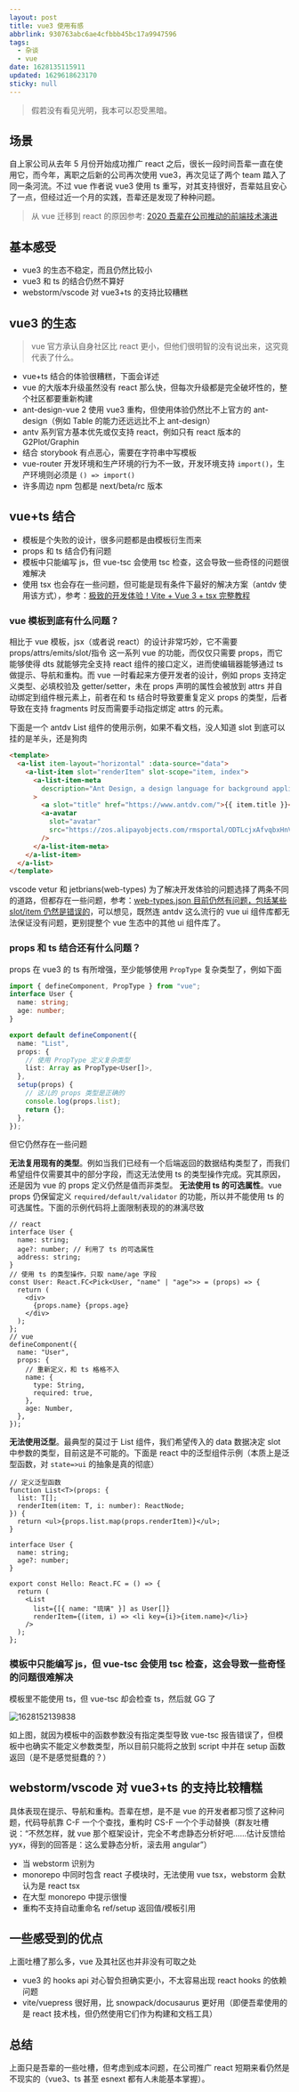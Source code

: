 ```yaml
---
layout: post
title: vue3 使用有感
abbrlink: 930763abc6ae4cfbbb45bc17a9947596
tags:
  - 杂谈
  - vue
date: 1628135115911
updated: 1629618623170
sticky: null
---
```


> 假若没有看见光明，我本可以忍受黑暗。

## 场景

自上家公司从去年 5 月份开始成功推广 react 之后，很长一段时间吾辈一直在使用它，而今年，离职之后新的公司再次使用 vue3，再次见证了两个 team 踏入了同一条河流。不过 vue 作者说 vue3 使用 ts 重写，对其支持很好，吾辈姑且安心了一点，但经过近一个月的实践，吾辈还是发现了种种问题。

> 从 vue 迁移到 react 的原因参考: [2020 吾辈在公司推动的前端技术演进](/p/5ea2552c67d34130b68cc11143d6191c)

## 基本感受

- vue3 的生态不稳定，而且仍然比较小
- vue3 和 ts 的结合仍然不算好
- webstorm/vscode 对 vue3+ts 的支持比较糟糕

## vue3 的生态

> vue 官方承认自身社区比 react 更小，但他们很明智的没有说出来，这究竟代表了什么。

- vue+ts 结合的体验很糟糕，下面会详述
- vue 的大版本升级虽然没有 react 那么快，但每次升级都是完全破坏性的，整个社区都要重新构建
- ant-design-vue 2 使用 vue3 重构，但使用体验仍然比不上官方的 ant-design（例如 Table 的能力还远远比不上 ant-design）
- antv 系列官方基本优先或仅支持 react，例如只有 react 版本的 G2Plot/Graphin
- 结合 storybook 有点恶心，需要在字符串中写模板
- vue-router 开发环境和生产环境的行为不一致，开发环境支持 `import()`，生产环境则必须是 `() => import()`
- 许多周边 npm 包都是 next/beta/rc 版本

## vue+ts 结合

- 模板是个失败的设计，很多问题都是由模板衍生而来
- props 和 ts 结合仍有问题
- 模板中只能编写 js，但 vue-tsc 会使用 tsc 检查，这会导致一些奇怪的问题很难解决
- 使用 tsx 也会存在一些问题，但可能是现有条件下最好的解决方案（antdv 使用该方式），参考：[极致的开发体验！Vite + Vue 3 + tsx 完整教程](https://juejin.cn/post/6972094589251354632)

### vue 模板到底有什么问题？

相比于 vue 模板，jsx（或者说 react）的设计非常巧妙，它不需要 props/attrs/emits/slot/指令 这一系列 vue 的功能，而仅仅只需要 props，而它能够使得 dts 就能够完全支持 react 组件的接口定义，进而使编辑器能够通过 ts 做提示、导航和重构。而 vue 一时看起来方便开发者的设计，例如 props 支持定义类型、必填校验及 getter/setter，未在 props 声明的属性会被放到 attrs 并自动绑定到组件根元素上，前者在和 ts 结合时导致要重复定义 props 的类型，后者导致在支持 fragments 时反而需要手动指定绑定 attrs 的元素。

下面是一个 antdv List 组件的使用示例，如果不看文档，没人知道 slot 到底可以挂的是羊头，还是狗肉

```html
<template>
  <a-list item-layout="horizontal" :data-source="data">
    <a-list-item slot="renderItem" slot-scope="item, index">
      <a-list-item-meta
        description="Ant Design, a design language for background applications, is refined by Ant UED Team"
      >
        <a slot="title" href="https://www.antdv.com/">{{ item.title }}</a>
        <a-avatar
          slot="avatar"
          src="https://zos.alipayobjects.com/rmsportal/ODTLcjxAfvqbxHnVXCYX.png"
        />
      </a-list-item-meta>
    </a-list-item>
  </a-list>
</template>
```

vscode vetur 和 jetbrians(web-types) 为了解决开发体验的问题选择了两条不同的道路，但都存在一些问题，参考：[web-types.json 目前仍然有问题，包括某些 slot/item 仍然是错误的](https://github.com/vueComponent/ant-design-vue/issues/4467)，可以想见，既然连 antdv 这么流行的 vue ui 组件库都无法保证没有问题，更别提整个 vue 生态中的其他 ui 组件库了。

### props 和 ts 结合还有什么问题？

props 在 vue3 的 ts 有所增强，至少能够使用 `PropType` 复杂类型了，例如下面

```ts
import { defineComponent, PropType } from "vue";
interface User {
  name: string;
  age: number;
}

export default defineComponent({
  name: "List",
  props: {
    // 使用 PropType 定义复杂类型
    list: Array as PropType<User[]>,
  },
  setup(props) {
    // 这儿的 props 类型是正确的
    console.log(props.list);
    return {};
  },
});
```

但它仍然存在一些问题

**无法复用现有的类型**。例如当我们已经有一个后端返回的数据结构类型了，而我们希望组件仅需要其中的部分字段，而这无法使用 ts 的类型操作完成。究其原因，还是因为 vue 的 props 定义仍然是值而非类型。
**无法使用 ts 的可选属性**。vue props 仍保留定义 `required/default/validator` 的功能，所以并不能使用 ts 的可选属性。下面的示例代码将上面限制表现的的淋漓尽致

```tsx
// react
interface User {
  name: string;
  age?: number; // 利用了 ts 的可选属性
  address: string;
}
// 使用 ts 的类型操作，只取 name/age 字段
const User: React.FC<Pick<User, "name" | "age">> = (props) => {
  return (
    <div>
      {props.name} {props.age}
    </div>
  );
};
// vue
defineComponent({
  name: "User",
  props: {
    // 重新定义，和 ts 格格不入
    name: {
      type: String,
      required: true,
    },
    age: Number,
  },
});
```

**无法使用泛型**。最典型的莫过于 List 组件，我们希望传入的 data 数据决定 slot 中参数的类型，目前这是不可能的。下面是 react 中的泛型组件示例（本质上是泛型函数，对 `state=>ui` 的抽象是真的彻底）

```tsx
// 定义泛型函数
function List<T>(props: {
  list: T[];
  renderItem(item: T, i: number): ReactNode;
}) {
  return <ul>{props.list.map(props.renderItem)}</ul>;
}

interface User {
  name: string;
  age?: number;
}

export const Hello: React.FC = () => {
  return (
    <List
      list={[{ name: "琉璃" }] as User[]}
      renderItem={(item, i) => <li key={i}>{item.name}</li>}
    />
  );
};
```

### 模板中只能编写 js，但 vue-tsc 会使用 tsc 检查，这会导致一些奇怪的问题很难解决

模板里不能使用 ts，但 vue-tsc 却会检查 ts，然后就 GG 了

![1628152139838](/resource/de927ddb9b34400fb8ac6d4e675e1b87.png)

如上图，就因为模板中的函数参数没有指定类型导致 vue-tsc 报告错误了，但模板中也确实不能定义参数类型，所以目前只能将之放到 script 中并在 setup 函数返回（是不是感觉挺蠢的？）

<!--
### 无法在 index.ts 文件中统一导出

这是个小问题，但对项目文件结构确实有实实在在的影响。vue 组件一般惯用 `export default` 默认导出（可能也与只能导出一个组件有关），但当我们希望在目录中统一导出的内容时，vue 组件就会出现问题。

例如下面这个简单的目录

- src
  - components
    - list
      - index.ts
      - List.vue
      - ListMeta.vue
  - App.vue

下面在 index.ts 中导出所有组件

可以使用下面这种方式导出

```ts
// src/components/list
export { default as List } from './List.vue'
export { default as ListMeta } from './ListMeta.vue'
```
 -->

## webstorm/vscode 对 vue3+ts 的支持比较糟糕

具体表现在提示、导航和重构。吾辈在想，是不是 vue 的开发者都习惯了这种问题，代码导航靠 C-F 一个个查找，重构时 CS-F 一个个手动替换（群友吐槽说：“不然怎样，就 vue 那个框架设计，完全不考虑静态分析好吧……估计反馈给 yyx，得到的回答是：这么爱静态分析，滚去用 angular”）

- 当 webstorm 识别为
- monorepo 中同时包含 react 子模块时，无法使用 vue tsx，webstorm 会默认为是 react tsx
- 在大型 monorepo 中提示很慢
- 重构不支持自动重命名 ref/setup 返回值/模板引用

## 一些感受到的优点

上面吐槽了那么多，vue 及其社区也并非没有可取之处

- vue3 的 hooks api 对心智负担确实更小，不太容易出现 react hooks 的依赖问题
- vite/vuepress 很好用，比 snowpack/docusaurus 更好用（即便吾辈使用的是 react 技术栈，但仍然使用它们作为构建和文档工具）

## 总结

上面只是吾辈的一些吐槽，但考虑到成本问题，在公司推广 react 短期来看仍然是不现实的（vue3、ts 甚至 esnext 都有人未能基本掌握）。
